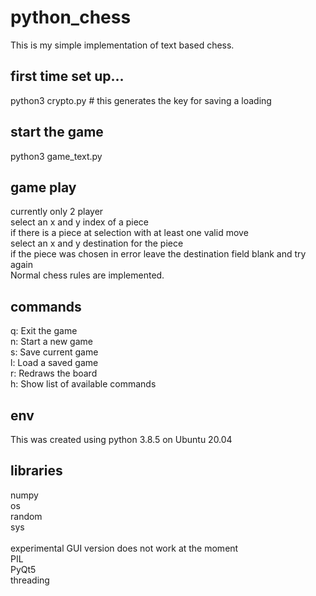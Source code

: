# python_chess

This is my simple implementation of text based chess.
## first time set up...
python3 crypto.py 
\# this generates the key for saving a loading

## start the game
python3 game_text.py

## game play
currently only 2 player<br />
select an x and y index of a piece<br />
if there is a piece at selection with at least one valid move<br />
select an x and y destination for the piece<br />
if the piece was chosen in error leave the destination field blank and try again<br />
Normal chess rules are implemented.<br />

## commands
q: Exit the game<br />
n: Start a new game<br />
s: Save current game<br />
l: Load a saved game<br />
r: Redraws the board<br />
h: Show list of available commands<br />

## env
This was created using python 3.8.5 on Ubuntu 20.04

## libraries
numpy<br />
os<br />
random<br />
sys<br />
<br />
experimental GUI version does not work at the moment<br />
PIL<br />
PyQt5<br />
threading<br />
